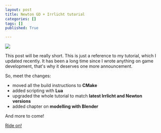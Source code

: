 ```yaml
---
layout: post
title: Newton GD + Irrlicht tutorial
categories: []
tags: []
published: True

---
```


<img class="img-responsive pull-right" style="max-height: 150px" src="{{ '/images/slow.gif' | prepend: site.baseurl }}" />

This post will be really short. This is just a reference to my tutorial, which I
updated recently. It has been a long time since I wrote anything on game development,
that's why it deserves one more announcement.

So, meet the changes:

* moved all the build instructions to **CMake**
* added scripting with **Lua**
* upgraded the whole tutorial to match **latest Irrlicht and Newton versions**
* added chapter on **modelling with Blender**

And more to come!

<a href="http://shybovycha.github.io/irrlicht-newton-tutorials/" class="btn btn-primary">Ride on!</a>

